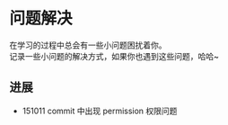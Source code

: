 # 问题解决

在学习的过程中总会有一些小问题困扰着你。  
记录一些小问题的解决方式，如果你也遇到这些问题，哈哈~

## 进展

- 151011 commit 中出现 permission 权限问题